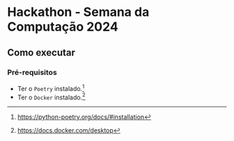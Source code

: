 # Hackathon - Semana da Computação 2024

## Como executar

### Pré-requisitos
- Ter o `Poetry` instalado.[^1]
- Ter o `Docker` instalado.[^2]

[^1]: https://python-poetry.org/docs/#installation
[^2]: https://docs.docker.com/desktop